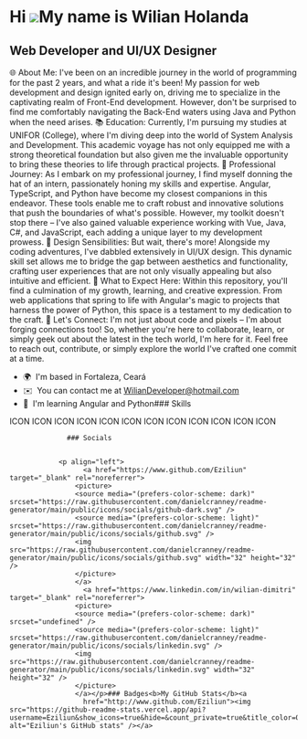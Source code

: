 Hi ![](https://user-images.githubusercontent.com/18350557/176309783-0785949b-9127-417c-8b55-ab5a4333674e.gif)My name is Wilian Holanda
======================================================================================================================================

Web Developer and UI/UX Designer
--------------------------------

🌐 About Me: I've been on an incredible journey in the world of programming for the past 2 years, and what a ride it's been! My passion for web development and design ignited early on, driving me to specialize in the captivating realm of Front-End development. However, don't be surprised to find me comfortably navigating the Back-End waters using Java and Python when the need arises. 📚 Education: Currently, I'm pursuing my studies at UNIFOR (College), where I'm diving deep into the world of System Analysis and Development. This academic voyage has not only equipped me with a strong theoretical foundation but also given me the invaluable opportunity to bring these theories to life through practical projects. 💼 Professional Journey: As I embark on my professional journey, I find myself donning the hat of an intern, passionately honing my skills and expertise. Angular, TypeScript, and Python have become my closest companions in this endeavor. These tools enable me to craft robust and innovative solutions that push the boundaries of what's possible. However, my toolkit doesn't stop there – I've also gained valuable experience working with Vue, Java, C#, and JavaScript, each adding a unique layer to my development prowess. 🎨 Design Sensibilities: But wait, there's more! Alongside my coding adventures, I've dabbled extensively in UI/UX design. This dynamic skill set allows me to bridge the gap between aesthetics and functionality, crafting user experiences that are not only visually appealing but also intuitive and efficient. 🚀 What to Expect Here: Within this repository, you'll find a culmination of my growth, learning, and creative expression. From web applications that spring to life with Angular's magic to projects that harness the power of Python, this space is a testament to my dedication to the craft. 🌟 Let's Connect: I'm not just about code and pixels – I'm about forging connections too! So, whether you're here to collaborate, learn, or simply geek out about the latest in the tech world, I'm here for it. Feel free to reach out, contribute, or simply explore the world I've crafted one commit at a time.

*   🌍  I'm based in Fortaleza, Ceará
*   ✉️  You can contact me at [WilianDeveloper@hotmail.com](mailto:WilianDeveloper@hotmail.com)
*   🧠  I'm learning Angular and Python### Skills 
<p align="left">
ICON ICON ICON ICON ICON ICON ICON ICON ICON ICON ICON ICON 
                    </p>
                    
                  ### Socials
                  
                  
                <p align="left">
                      <a href="https://www.github.com/Eziliun" target="_blank" rel="noreferrer">
                    <picture>
                    <source media="(prefers-color-scheme: dark)" srcset="https://raw.githubusercontent.com/danielcranney/readme-generator/main/public/icons/socials/github-dark.svg" />
                    <source media="(prefers-color-scheme: light)" srcset="https://raw.githubusercontent.com/danielcranney/readme-generator/main/public/icons/socials/github.svg" />
                    <img src="https://raw.githubusercontent.com/danielcranney/readme-generator/main/public/icons/socials/github.svg" width="32" height="32" />
                    </picture>
                    </a>
                      <a href="https://www.linkedin.com/in/wilian-dimitri" target="_blank" rel="noreferrer">
                    <picture>
                    <source media="(prefers-color-scheme: dark)" srcset="undefined" />
                    <source media="(prefers-color-scheme: light)" srcset="https://raw.githubusercontent.com/danielcranney/readme-generator/main/public/icons/socials/linkedin.svg" />
                    <img src="https://raw.githubusercontent.com/danielcranney/readme-generator/main/public/icons/socials/linkedin.svg" width="32" height="32" />
                    </picture>
                    </a></p>### Badges<b>My GitHub Stats</b><a
                      href="http://www.github.com/Eziliun"><img src="https://github-readme-stats.vercel.app/api?username=Eziliun&show_icons=true&hide=&count_private=true&title_color=0891b2&text_color=ffffff&icon_color=0891b2&bg_color=1c1917&hide_border=true&show_icons=true" alt="Eziliun's GitHub stats" /></a>
